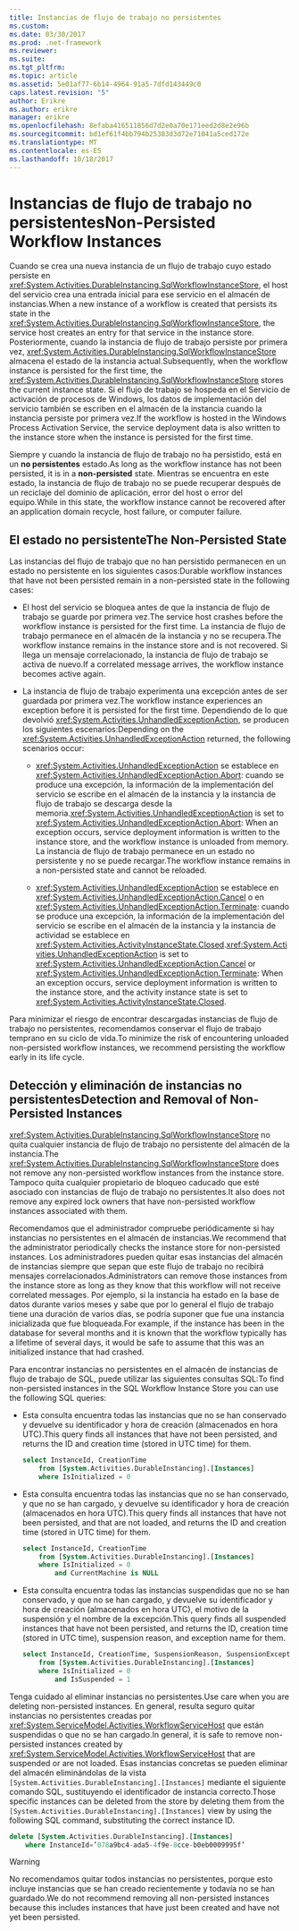 ```yaml
---
title: Instancias de flujo de trabajo no persistentes
ms.custom: 
ms.date: 03/30/2017
ms.prod: .net-framework
ms.reviewer: 
ms.suite: 
ms.tgt_pltfrm: 
ms.topic: article
ms.assetid: 5e01af77-6b14-4964-91a5-7dfd143449c0
caps.latest.revision: "5"
author: Erikre
ms.author: erikre
manager: erikre
ms.openlocfilehash: 8efaba416511856d7d2e0a70e171eed2d8e2e96b
ms.sourcegitcommit: bd1ef61f4bb794b25383d3d72e71041a5ced172e
ms.translationtype: MT
ms.contentlocale: es-ES
ms.lasthandoff: 10/18/2017
---
```

# <a name="non-persisted-workflow-instances"></a><span data-ttu-id="12d8a-102">Instancias de flujo de trabajo no persistentes</span><span class="sxs-lookup"><span data-stu-id="12d8a-102">Non-Persisted Workflow Instances</span></span>
<span data-ttu-id="12d8a-103">Cuando se crea una nueva instancia de un flujo de trabajo cuyo estado persiste en <xref:System.Activities.DurableInstancing.SqlWorkflowInstanceStore>, el host del servicio crea una entrada inicial para ese servicio en el almacén de instancias.</span><span class="sxs-lookup"><span data-stu-id="12d8a-103">When a new instance of a workflow is created that persists its state in the <xref:System.Activities.DurableInstancing.SqlWorkflowInstanceStore>, the service host creates an entry for that service in the instance store.</span></span> <span data-ttu-id="12d8a-104">Posteriormente, cuando la instancia de flujo de trabajo persiste por primera vez, <xref:System.Activities.DurableInstancing.SqlWorkflowInstanceStore> almacena el estado de la instancia actual.</span><span class="sxs-lookup"><span data-stu-id="12d8a-104">Subsequently, when the workflow instance is persisted for the first time, the <xref:System.Activities.DurableInstancing.SqlWorkflowInstanceStore> stores the current instance state.</span></span> <span data-ttu-id="12d8a-105">Si el flujo de trabajo se hospeda en el Servicio de activación de procesos de Windows, los datos de implementación del servicio también se escriben en el almacén de la instancia cuando la instancia persiste por primera vez.</span><span class="sxs-lookup"><span data-stu-id="12d8a-105">If the workflow is hosted in the Windows Process Activation Service, the service deployment data is also written to the instance store when the instance is persisted for the first time.</span></span>  
  
 <span data-ttu-id="12d8a-106">Siempre y cuando la instancia de flujo de trabajo no ha persistido, está en un **no persistentes** estado.</span><span class="sxs-lookup"><span data-stu-id="12d8a-106">As long as the workflow instance has not been persisted, it is in a **non-persisted** state.</span></span> <span data-ttu-id="12d8a-107">Mientras se encuentra en este estado, la instancia de flujo de trabajo no se puede recuperar después de un reciclaje del dominio de aplicación, error del host o error del equipo.</span><span class="sxs-lookup"><span data-stu-id="12d8a-107">While in this state, the workflow instance cannot be recovered after an application domain recycle, host failure, or computer failure.</span></span>  
  
## <a name="the-non-persisted-state"></a><span data-ttu-id="12d8a-108">El estado no persistente</span><span class="sxs-lookup"><span data-stu-id="12d8a-108">The Non-Persisted State</span></span>  
 <span data-ttu-id="12d8a-109">Las instancias del flujo de trabajo que no han persistido permanecen en un estado no persistente en los siguientes casos:</span><span class="sxs-lookup"><span data-stu-id="12d8a-109">Durable workflow instances that have not been persisted remain in a non-persisted state in the following cases:</span></span>  
  
-   <span data-ttu-id="12d8a-110">El host del servicio se bloquea antes de que la instancia de flujo de trabajo se guarde por primera vez.</span><span class="sxs-lookup"><span data-stu-id="12d8a-110">The service host crashes before the workflow instance is persisted for the first time.</span></span> <span data-ttu-id="12d8a-111">La instancia de flujo de trabajo permanece en el almacén de la instancia y no se recupera.</span><span class="sxs-lookup"><span data-stu-id="12d8a-111">The workflow instance remains in the instance store and is not recovered.</span></span> <span data-ttu-id="12d8a-112">Si llega un mensaje correlacionado, la instancia de flujo de trabajo se activa de nuevo.</span><span class="sxs-lookup"><span data-stu-id="12d8a-112">If a correlated message arrives, the workflow instance becomes active again.</span></span>  
  
-   <span data-ttu-id="12d8a-113">La instancia de flujo de trabajo experimenta una excepción antes de ser guardada por primera vez.</span><span class="sxs-lookup"><span data-stu-id="12d8a-113">The workflow instance experiences an exception before it is persisted for the first time.</span></span> <span data-ttu-id="12d8a-114">Dependiendo de lo que devolvió <xref:System.Activities.UnhandledExceptionAction>, se producen los siguientes escenarios:</span><span class="sxs-lookup"><span data-stu-id="12d8a-114">Depending on the <xref:System.Activities.UnhandledExceptionAction> returned, the following scenarios occur:</span></span>  
  
    -   <span data-ttu-id="12d8a-115"><xref:System.Activities.UnhandledExceptionAction> se establece en <xref:System.Activities.UnhandledExceptionAction.Abort>: cuando se produce una excepción, la información de la implementación del servicio se escribe en el almacén de la instancia y la instancia de flujo de trabajo se descarga desde la memoria.</span><span class="sxs-lookup"><span data-stu-id="12d8a-115"><xref:System.Activities.UnhandledExceptionAction> is set to <xref:System.Activities.UnhandledExceptionAction.Abort>: When an exception occurs, service deployment information is written to the instance store, and the workflow instance is unloaded from memory.</span></span> <span data-ttu-id="12d8a-116">La instancia de flujo de trabajo permanece en un estado no persistente y no se puede recargar.</span><span class="sxs-lookup"><span data-stu-id="12d8a-116">The workflow instance remains in a non-persisted state and cannot be reloaded.</span></span>  
  
    -   <span data-ttu-id="12d8a-117"><xref:System.Activities.UnhandledExceptionAction> se establece en <xref:System.Activities.UnhandledExceptionAction.Cancel> o en <xref:System.Activities.UnhandledExceptionAction.Terminate>: cuando se produce una excepción, la información de la implementación del servicio se escribe en el almacén de la instancia y la instancia de actividad se establece en <xref:System.Activities.ActivityInstanceState.Closed>.</span><span class="sxs-lookup"><span data-stu-id="12d8a-117"><xref:System.Activities.UnhandledExceptionAction> is set to <xref:System.Activities.UnhandledExceptionAction.Cancel> or <xref:System.Activities.UnhandledExceptionAction.Terminate>: When an exception occurs, service deployment information is written to the instance store, and the activity instance state is set to <xref:System.Activities.ActivityInstanceState.Closed>.</span></span>  
  
 <span data-ttu-id="12d8a-118">Para minimizar el riesgo de encontrar descargadas instancias de flujo de trabajo no persistentes, recomendamos conservar el flujo de trabajo temprano en su ciclo de vida.</span><span class="sxs-lookup"><span data-stu-id="12d8a-118">To minimize the risk of encountering unloaded non-persisted workflow instances, we recommend persisting the workflow early in its life cycle.</span></span>  
  
## <a name="detection-and-removal-of-non-persisted-instances"></a><span data-ttu-id="12d8a-119">Detección y eliminación de instancias no persistentes</span><span class="sxs-lookup"><span data-stu-id="12d8a-119">Detection and Removal of Non-Persisted Instances</span></span>  
 <span data-ttu-id="12d8a-120"><xref:System.Activities.DurableInstancing.SqlWorkflowInstanceStore> no quita cualquier  instancia de flujo de trabajo no persistente del almacén de la instancia.</span><span class="sxs-lookup"><span data-stu-id="12d8a-120">The <xref:System.Activities.DurableInstancing.SqlWorkflowInstanceStore> does not remove any non-persisted workflow instances from the instance store.</span></span> <span data-ttu-id="12d8a-121">Tampoco quita cualquier propietario de bloqueo caducado que esté asociado con instancias de flujo de trabajo no persistentes.</span><span class="sxs-lookup"><span data-stu-id="12d8a-121">It also does not remove any expired lock owners that have non-persisted workflow instances associated with them.</span></span>  
  
 <span data-ttu-id="12d8a-122">Recomendamos que el administrador compruebe periódicamente si hay instancias no persistentes en el almacén de instancias.</span><span class="sxs-lookup"><span data-stu-id="12d8a-122">We recommend that the administrator periodically checks the instance store for non-persisted instances.</span></span> <span data-ttu-id="12d8a-123">Los administradores pueden quitar esas instancias del almacén de instancias siempre que sepan que este flujo de trabajo no recibirá mensajes correlacionados.</span><span class="sxs-lookup"><span data-stu-id="12d8a-123">Administrators can remove those instances from the instance store as long as they know that this workflow will not receive correlated messages.</span></span> <span data-ttu-id="12d8a-124">Por ejemplo, si la instancia ha estado en la base de datos durante varios meses y sabe que por lo general el flujo de trabajo tiene una duración de varios días, se podría suponer que fue una instancia inicializada que fue bloqueada.</span><span class="sxs-lookup"><span data-stu-id="12d8a-124">For example, if the instance has been in the database for several months and it is known that the workflow typically has a lifetime of several days, it would be safe to assume that this was an initialized instance that had crashed.</span></span>  
  
 <span data-ttu-id="12d8a-125">Para encontrar instancias no persistentes en el almacén de instancias de flujo de trabajo de SQL, puede utilizar las siguientes consultas SQL:</span><span class="sxs-lookup"><span data-stu-id="12d8a-125">To find non-persisted instances in the SQL Workflow Instance Store you can use the following SQL queries:</span></span>  
  
-   <span data-ttu-id="12d8a-126">Esta consulta encuentra todas las instancias que no se han conservado y devuelve su identificador y hora de creación (almacenados en hora UTC).</span><span class="sxs-lookup"><span data-stu-id="12d8a-126">This query finds all instances that have not been persisted, and returns the ID and creation time (stored in UTC time) for them.</span></span>  
  
    ```sql  
    select InstanceId, CreationTime   
        from [System.Activities.DurableInstancing].[Instances]   
        where IsInitialized = 0  
    ```  
  
-   <span data-ttu-id="12d8a-127">Esta consulta encuentra todas las instancias que no se han conservado, y que no se han cargado, y devuelve su identificador y hora de creación (almacenados en hora UTC).</span><span class="sxs-lookup"><span data-stu-id="12d8a-127">This query finds all instances that have not been persisted, and that are not loaded, and returns the ID and creation time (stored in UTC time) for them.</span></span>  
  
    ```sql  
    select InstanceId, CreationTime   
        from [System.Activities.DurableInstancing].[Instances]   
        where IsInitialized = 0   
            and CurrentMachine is NULL  
    ```  
  
-   <span data-ttu-id="12d8a-128">Esta consulta encuentra todas las instancias suspendidas que no se han conservado, y que no se han cargado, y devuelve su identificador y hora de creación (almacenados en hora UTC), el motivo de la suspensión y el nombre de la excepción.</span><span class="sxs-lookup"><span data-stu-id="12d8a-128">This query finds all suspended instances that have not been persisted, and returns the ID, creation time (stored in UTC time), suspension reason, and exception name for them.</span></span>  
  
    ```sql  
    select InstanceId, CreationTime, SuspensionReason, SuspensionExceptionName   
        from [System.Activities.DurableInstancing].[Instances]   
        where IsInitialized = 0   
            and IsSuspended = 1  
    ```  
  
 <span data-ttu-id="12d8a-129">Tenga cuidado al eliminar instancias no persistentes.</span><span class="sxs-lookup"><span data-stu-id="12d8a-129">Use care when you are deleting non-persisted instances.</span></span> <span data-ttu-id="12d8a-130">En general, resulta seguro quitar instancias no persistentes creadas por <xref:System.ServiceModel.Activities.WorkflowServiceHost> que están suspendidas o que no se han cargado.</span><span class="sxs-lookup"><span data-stu-id="12d8a-130">In general, it is safe to remove non-persisted instances created by <xref:System.ServiceModel.Activities.WorkflowServiceHost> that are suspended or are not loaded.</span></span> <span data-ttu-id="12d8a-131">Esas instancias concretas se pueden eliminar del almacén eliminándolas de la vista `[System.Activities.DurableInstancing].[Instances]` mediante el siguiente comando SQL, sustituyendo el identificador de instancia correcto.</span><span class="sxs-lookup"><span data-stu-id="12d8a-131">Those specific instances can be deleted from the store by deleting them from the `[System.Activities.DurableInstancing].[Instances]` view by using the following SQL command, substituting the correct instance ID.</span></span>  
  
```sql  
delete [System.Activities.DurableInstancing].[Instances]   
    where InstanceId=’078a9bc4-ada5-4f9e-8cce-b0eb0009995f’  
```  
  
> [!WARNING]
>  <span data-ttu-id="12d8a-132">No recomendamos quitar todos instancias no persistentes, porque esto incluye instancias que se han creado recientemente y todavía no se han guardado.</span><span class="sxs-lookup"><span data-stu-id="12d8a-132">We do not recommend removing all non-persisted instances because this includes instances that have just been created and have not yet been persisted.</span></span>
